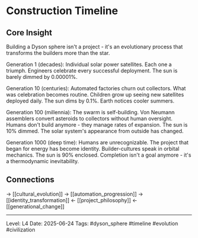 # Construction Timeline

## Core Insight
Building a Dyson sphere isn't a project - it's an evolutionary process that transforms the builders more than the star.

Generation 1 (decades): Individual solar power satellites. Each one a triumph. Engineers celebrate every successful deployment. The sun is barely dimmed by 0.00001%.

Generation 10 (centuries): Automated factories churn out collectors. What was celebration becomes routine. Children grow up seeing new satellites deployed daily. The sun dims by 0.1%. Earth notices cooler summers.

Generation 100 (millennia): The swarm is self-building. Von Neumann assemblers convert asteroids to collectors without human oversight. Humans don't build anymore - they manage rates of expansion. The sun is 10% dimmed. The solar system's appearance from outside has changed.

Generation 1000 (deep time): Humans are unrecognizable. The project that began for energy has become identity. Builder-cultures speak in orbital mechanics. The sun is 90% enclosed. Completion isn't a goal anymore - it's a thermodynamic inevitability.

## Connections
→ [[cultural_evolution]]
→ [[automation_progression]]
→ [[identity_transformation]]
← [[project_philosophy]]
← [[generational_change]]

---
Level: L4
Date: 2025-06-24
Tags: #dyson_sphere #timeline #evolution #civilization
